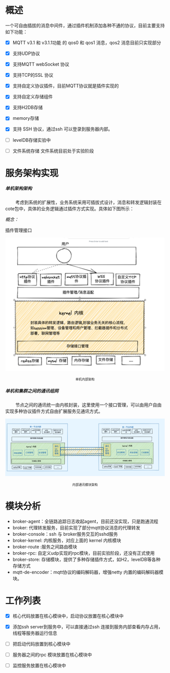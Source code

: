 # 概述
一个可自由插拔的消息中间件，通过插件机制添加各种不通的协议，目前主要支持如下功能：
- [x] MQTT v3.1 和 v3.1.1功能 的 qos0 和 qos1 消息，qos2 消息目前只实现部分
- [x] 支持UDP协议
- [x] 支持MQTT webSocket 协议
- [x] 支持TCP的SSL 协议
- [x] 支持自定义协议插件，目前MQTT协议就是插件实现的
- [x] 支持自定义存储组件
- [x] 支持H2DB存储
- [x] memory存储
- [x] 支持 SSH 协议，通过ssh 可以登录到服务器内部。
- [ ] levelDB存储实验中
- [ ] 文件系统存储 文件系统目前处于实验阶段


# 服务架构实现
##### 单机架构架构
&emsp;&emsp; 考虑到系统的扩展性，业务系统采用可插拔式设计，消息和转发逻辑封装在cote包中，具体的业务逻辑通过插件方式实现。具体如下图所示：

*概念：*

插件管理接口


![](z-doc/插件架构.png)
<center><font size=1>单机内部架构</font></center>



##### 单机和集群之间的通讯组网
&emsp;&emsp; 节点之间的通讯统一由内核封装，这里使用一个接口管理，可以由用户自由实现多种协议插件方式自由扩展服务见通讯方式。

![](z-doc/多节点通讯.png)
<center><font size=1>内部通讯模块架构</font></center>

# 模块分析
- broker-agent：全链路追踪日志收起agent，目前还没实现，只是跑通流程
- broker: 代理转发服务，目前实现了部分mqtt协议消息的代理转发
- broker-console：ssh 与 broker服务交互的sshd服务
- broker-kernel: 内核服务，对应上面的 kernel 内核模块
- broker-route :服务之间路由模块
- broker-rpc: 自定义udp实现的rpc模块，目前实验阶段，还没有正式使用
- broker-store: 存储模块，提供了多种存储插件方式，如H2，levelDB等各种存储方式
- mqtt-de-encoder：mqtt协议的编码解码器，增强netty 内置的编码解码器模块。


# 工作列表
- [x] 核心代码放置在核心模块中，启动协议放置在核心模块中
- [x] 添加ssh server到服务中，可以直接通过ssh 连接到服务内部查看内存占用，线程等服务器运行信息
- [ ] 把启动代码放置到核心模块中
- [ ] 服务器之间的rpc 模块放置在核心模块中
- [ ] 监控服务放置在核心模块中





